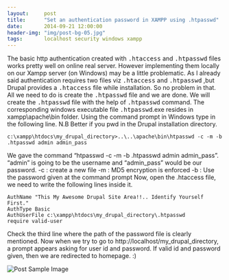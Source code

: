 ```yaml
---
layout:     post
title:      "Set an authentication password in XAMPP using .htpasswd"
date:       2014-09-21 12:00:00
header-img: "img/post-bg-05.jpg"
tags:       localhost security windows xampp
---
```

The basic http authentication created with <kbd>.htaccess</kbd> and <kbd>.htpasswd</kbd> files works pretty well on online real server. However implementing them locally on our Xampp server (on Windows) may be a little problematic. As I already said authentication requires two files viz <kbd>.htaccess</kbd> and <kbd>.htpasswd</kbd> ,but Drupal provides a <kbd>.htaccess</kbd> file while installation. So no problem in that. All we need to do is create the <kbd>.htpasswd</kbd> file and we are done. We will create the <kbd>.htpasswd</kbd> file with the help of <kbd>.htpasswd</kbd> command. The corresponding windows executable file <kbd>.htpasswd</kbd>.exe resides in xampp\apache\bin folder. Using the command prompt in Windows type in the following line. N.B Better if you pwd in the Drupal installation directory.

    c:\xampp\htdocs\my_drupal_directory>..\..\apache\bin\htpasswd -c -m -b .htpasswd admin admin_pass

We gave the command “htpasswd -c -m -b .htpasswd admin admin_pass”. “admin” is going to be the username and “admin_pass” would be our password. -c : create a new file -m : MD5 encryption is enforced -b : Use the password given at the command prompt Now, open the .htaccess file, we need to write the following lines inside it.

    AuthName "This My Awesome Drupal Site Area!!.. Identify Yourself First."
    AuthType Basic
    AuthUserFile c:\xampp\htdocs\my_drupal_directory\.htpasswd
    require valid-user

Check the third line where the path of the password file is clearly mentioned. Now when we try to go to http://localhost/my_drupal_directory, a prompt appears asking for user id and password. If valid id and password given, then we are redirected to homepage.  :)

<img src="{{ site.baseurl }}/img/posts/set-a-authentication-password-in-xampp-using-htpasswd/htaccess_security2.jpg" alt="Post Sample Image">
